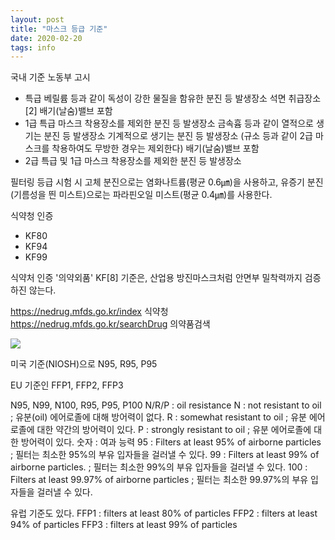 ```yaml
---
layout: post
title: "마스크 등급 기준"
date: 2020-02-20
tags: info
---
```


국내 기준
노동부 고시
- 특급
베릴륨 등과 같이 독성이 강한 물질을 함유한 분진 등 발생장소
석면 취급장소[2]
배기(날숨)밸브 포함
- 1급
특급 마스크 착용장소를 제외한 분진 등 발생장소
금속흄 등과 같이 열적으로 생기는 분진 등 발생장소
기계적으로 생기는 분진 등 발생장소 (규소 등과 같이 2급 마스크를 착용하여도 무방한 경우는 제외한다)
배기(날숨)밸브 포함
- 2급
특급 및 1급 마스크 착용장소를 제외한 분진 등 발생장소

필터링 등급 시험 시 고체 분진으로는 염화나트륨(평균 0.6㎛)을 사용하고, 유증기 분진(기름성을 띈 미스트)으로는 파라핀오일 미스트(평균 0.4㎛)를 사용한다.

식약청 인증
- KF80
- KF94
- KF99

식약처 인증 '의약외품' KF[8] 기준은, 산업용 방진마스크처럼 안면부 밀착력까지 검증하진 않는다.

https://nedrug.mfds.go.kr/index 식약청
https://nedrug.mfds.go.kr/searchDrug 의약품검색

<img src='#' post-src='2020-02-24-info-mask.gif'/>

미국 기준(NIOSH)으로 N95, R95, P95

EU 기준인 FFP1, FFP2, FFP3


N95, N99, N100, R95, P95, P100
N/R/P : oil resistance
N : not resistant to oil ; 유분(oil) 에어로졸에 대해 방어력이 없다.
R : somewhat resistant to oil ; 유분 에어로졸에 대한 약간의 방어력이 있다.
P : strongly resistant to oil ; 유분 에어로졸에 대한 방어력이 있다.
숫자 : 여과 능력
95 : Filters at least 95% of airborne particles ; 필터는 최소한 95%의 부유 입자들을 걸러낼 수 있다.
99 : Filters at least 99% of airborne particles. ; 필터는 최소한 99%의 부유 입자들을 걸러낼 수 있다.
100 : Filters at least 99.97% of airborne particles ; 필터는 최소한 99.97%의 부유 입자들을 걸러낼 수 있다.

유럽 기준도 있다.
FFP1 : filters at least 80% of particles
FFP2 : filters at least 94% of particles
FFP3 : filters at least 99% of particles
